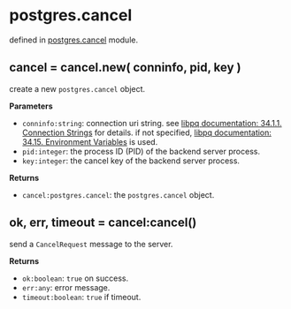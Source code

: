 # postgres.cancel

defined in [postgres.cancel](../lib/cancel.lua) module.


## cancel = cancel.new( conninfo, pid, key )

create a new `postgres.cancel` object.

**Parameters**

- `conninfo:string`: connection uri string. see [libpq documentation: 34.1.1. Connection Strings](https://www.postgresql.org/docs/current/libpq-connect.html#LIBPQ-CONNSTRING-URIS) for details. if not specified, [libpq documentation: 34.15. Environment Variables](https://www.postgresql.org/docs/current/libpq-envars.html) is used.
- `pid:integer`: the process ID (PID) of the backend server process.
- `key:integer`: the cancel key of the backend server process.

**Returns**

- `cancel:postgres.cancel`: the `postgres.cancel` object.


## ok, err, timeout = cancel:cancel()

send a `CancelRequest` message to the server.

**Returns**

- `ok:boolean`: `true` on success.
- `err:any`: error message.
- `timeout:boolean`: `true` if timeout.

